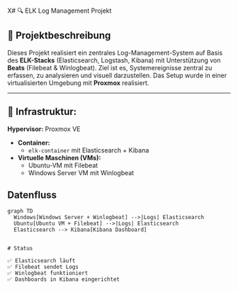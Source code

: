 X# 🔍 ELK Log Management Projekt

## 🧾 Projektbeschreibung

Dieses Projekt realisiert ein zentrales Log-Management-System auf Basis des **ELK-Stacks** (Elasticsearch, Logstash, Kibana) mit Unterstützung von **Beats** (Filebeat & Winlogbeat). Ziel ist es, Systemereignisse zentral zu erfassen, zu analysieren und visuell darzustellen. Das Setup wurde in einer virtualisierten Umgebung mit **Proxmox** realisiert.

---

## 🔧 Infrastruktur:

 **Hypervisor:** Proxmox VE
- **Container:**  
  - `elk-container` mit Elasticsearch + Kibana
- **Virtuelle Maschinen (VMs):**  
  - Ubuntu-VM mit Filebeat  
  - Windows Server VM mit Winlogbeat


## Datenfluss


```mermaid
graph TD
  Windows[Windows Server + Winlogbeat] -->|Logs| Elasticsearch
  Ubuntu[Ubuntu VM + Filebeat] -->|Logs| Elasticsearch
  Elasticsearch --> Kibana[Kibana Dashboard]


# Status

✅ Elasticsearch läuft  
✅ Filebeat sendet Logs  
✅ Winlogbeat funktioniert  
✅ Dashboards in Kibana eingerichtet


